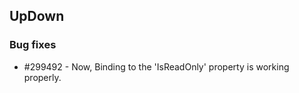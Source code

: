 ## UpDown

### Bug fixes

* \#299492 - Now, Binding to the 'IsReadOnly' property is working properly.